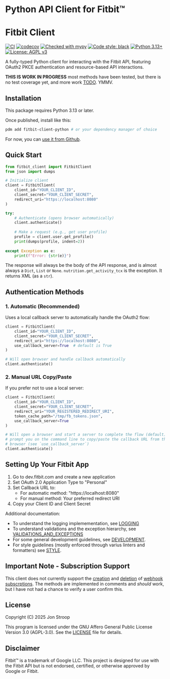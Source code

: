 # Python API Client for Fitbit™

# Fitbit Client

[![CI](https://github.com/jpstroop/fitbit-client-python/actions/workflows/ci.yml/badge.svg)](https://github.com/jpstroop/fitbit-client-python/actions/workflows/ci.yml)
[![codecov](https://codecov.io/gh/jpstroop/fitbit-client-python/graph/badge.svg?token=DM0JD8VKZ4)](https://codecov.io/gh/jpstroop/fitbit-client-python)
[![Checked with mypy](https://www.mypy-lang.org/static/mypy_badge.svg)](https://mypy-lang.org/)
[![Code style: black](https://img.shields.io/badge/code%20style-black-000000.svg)](https://github.com/psf/black)
[![Python 3.13+](https://img.shields.io/badge/python-3.13+-blue.svg)](https://www.python.org/downloads/release/python-3130/)
[![License: AGPL v3](https://img.shields.io/badge/License-AGPL%20v3-blue.svg)](https://www.gnu.org/licenses/agpl-3.0)

A fully-typed Python client for interacting with the Fitbit API, featuring
OAuth2 PKCE authentication and resource-based API interactions.

**THIS IS WORK IN PROGRESS** most methods have been tested, but there is no test
coverage yet, and more work [TODO](TODO.md). YMMV.

## Installation

This package requires Python 3.13 or later.

Once published, install like this:

```bash
pdm add fitbit-client-python # or your dependency manager of choice
```

For now, you can
[use it from Github](https://pdm-project.org/latest/usage/dependency/#vcs-dependencies).

## Quick Start

```python
from fitbit_client import FitbitClient
from json import dumps

# Initialize client
client = FitbitClient(
    client_id="YOUR_CLIENT_ID",
    client_secret="YOUR_CLIENT_SECRET",
    redirect_uri="https://localhost:8080"
)

try:
    # Authenticate (opens browser automatically)
    client.authenticate()
    
    # Make a request (e.g., get user profile)
    profile = client.user.get_profile()
    print(dumps(profile, indent=2))
    
except Exception as e:
    print(f"Error: {str(e)}")
```

The response will always be the body of the API response, and is almost always a
`Dict`, `List` or `None`. `nutrition.get_activity_tcx` is the exception. It
returns XML (as a `str`).

## Authentication Methods

### 1. Automatic (Recommended)

Uses a local callback server to automatically handle the OAuth2 flow:

```python
client = FitbitClient(
    client_id="YOUR_CLIENT_ID",
    client_secret="YOUR_CLIENT_SECRET",
    redirect_uri="https://localhost:8080",
    use_callback_server=True  # default is True
)

# Will open browser and handle callback automatically
client.authenticate()
```

### 2. Manual URL Copy/Paste

If you prefer not to use a local server:

```python
client = FitbitClient(
    client_id="YOUR_CLIENT_ID",
    client_secret="YOUR_CLIENT_SECRET",
    redirect_uri="YOUR_REGISTERED_REDIRECT_URI",
    token_cache_path="/tmp/fb_tokens.json",
    use_callback_server=True
)

# Will open a browser and start a server to complete the flow (default), or 
# prompt you on the command line to copy/paste the callback URL from the 
# browser (see `use_callback_server`)
client.authenticate()
```

## Setting Up Your Fitbit App

1. Go to dev.fitbit.com and create a new application
2. Set OAuth 2.0 Application Type to "Personal"
3. Set Callback URL to:
   - For automatic method: "https://localhost:8080"
   - For manual method: Your preferred redirect URI
4. Copy your Client ID and Client Secret

Additional documentation:

- To understand the logging implemementation, see [LOGGING](docs/LOGGING.md)
- To understand validations and the exception hierarchy, see
  [VALIDATIONS_AND_EXCEPTIONS](docs/VALIDATIONS_AND_EXCEPTIONS.md)
- For some general development guidelines, see
  [DEVELOPMENT](docs/DEVELOPMENT.md).
- For style guidelines (mostly enforced through varius linters and formatters)
  see [STYLE](docs/STYLE.md).

## Important Note - Subscription Support

This client does not currently support the
[creation](https://dev.fitbit.com/build/reference/web-api/subscription/create-subscription/)
and
[deletion](https://dev.fitbit.com/build/reference/web-api/subscription/delete-subscription/)
of
[webhook subscrptions](https://dev.fitbit.com/build/reference/web-api/developer-guide/using-subscriptions/).
The methods are implemented in comments and _should_ work, but I have not had a
chance to verify a user confirm this.

## License

Copyright (C) 2025 Jon Stroop

This program is licensed under the GNU Affero General Public License Version 3.0
(AGPL-3.0). See the [LICENSE](LICENSE) file for details.

## Disclaimer

Fitbit™ is a trademark of Google LLC. This project is designed for use with the
Fitbit API but is not endorsed, certified, or otherwise approved by Google or
Fitbit.
